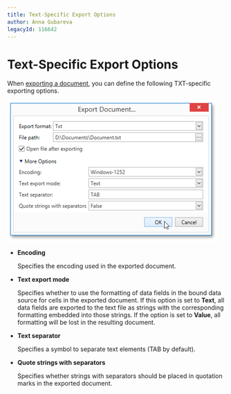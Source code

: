 ```yaml
---
title: Text-Specific Export Options
author: Anna Gubareva
legacyId: 116642
---
```

# Text-Specific Export Options
When [exporting a document](exporting.md), you can define the following TXT-specific exporting options.

![EUD_WpfPrintPreview_TxtExportOptions](../../../../images/img124165.png)
* **Encoding**
	
	Specifies the encoding used in the exported document.
* **Text export mode**
	
	Specifies whether to use the formatting of data fields in the bound data source for cells in the exported document. If this option is set to **Text**, all data fields are exported to the text file as strings with the corresponding formatting embedded into those strings. If the option is set to **Value**, all formatting will be lost in the resulting document.
* **Text separator**
	
	Specifies a symbol to separate text elements (TAB by default).
* **Quote strings with separators**
	
	Specifies whether strings with separators should be placed in quotation marks in the exported document.